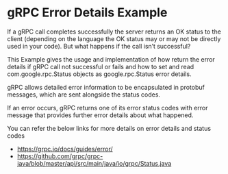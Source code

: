 gRPC Error Details Example
=====================

If a gRPC call completes successfully the server returns an OK status to the client (depending on the language the OK status may or may not be directly used in your code). 
But what happens if the call isn’t successful?

This Example gives the usage and implementation of how return the error details if gRPC call not successful or fails
and how to set and read com.google.rpc.Status objects as google.rpc.Status error details.

gRPC allows detailed error information to be encapsulated in protobuf messages, which are sent alongside the status codes.

If an error occurs, gRPC returns one of its error status codes with error message that provides further error details about what happened.

You can refer the below links for more details on error details and status codes  
- https://grpc.io/docs/guides/error/
- https://github.com/grpc/grpc-java/blob/master/api/src/main/java/io/grpc/Status.java

